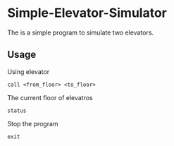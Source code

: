 # Simple-Elevator-Simulator
The is a simple program to simulate two elevators. 

## Usage

Using elevator
```
call <from_floor> <to_floor>
```

The current floor of elevatros
```
status
```

Stop the program
```
exit
```

